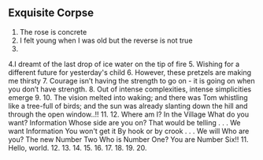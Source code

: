 ## Exquisite Corpse
1. The rose is concrete
2. I felt young when I was old but the reverse is not true
3.
4.I dreamt of the last drop of ice water on the tip of fire
5. Wishing for a different future for yesterday's child
6. However, these pretzels are making me thirsty
7. Courage isn’t having the strength to go on - it is going on when you don’t have strength.
8. Out of intense complexities, intense simplicities emerge
9.
10. The vision melted into waking; and there was Tom whistling like a tree-full of birds; and the sun was already slanting down the hill and through the open window..!!
11.
12. Where am I? In the Village What do you want? Information Whose side are you on? That would be telling . . . We want Information You won't get it By hook or by crook . . . We will Who are you? The new Number Two Who is Number One? You are Number Six!!
11. Hello, world. 
12.
13.
14.
15.
16.
17.
18.
19.
20.
